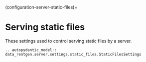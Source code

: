 (configuration-server-static-files)=

# Serving static files

These settings used to control serving static files by a server.

```{eval-rst}
.. autopydantic_model:: data_rentgen.server.settings.static_files.StaticFilesSettings
```
